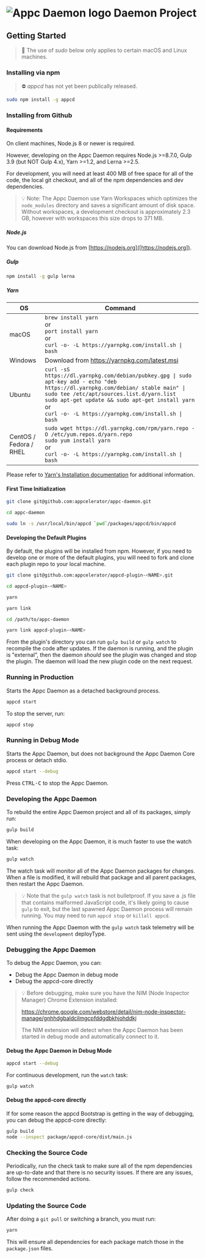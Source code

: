 # ![Appc Daemon logo](images/appc-daemon.png) Daemon Project

## Getting Started

> :key: The use of _sudo_ below only applies to certain macOS and Linux machines.

### Installing via npm

> :no_entry: _appcd_ has not yet been publically released.

```bash
sudo npm install -g appcd
```

### Installing from Github

#### Requirements

On client machines, Node.js 8 or newer is required.

However, developing on the Appc Daemon requires Node.js >=8.7.0, Gulp 3.9 (but NOT Gulp 4.x),
Yarn >=1.2, and Lerna >=2.5.

For development, you will need at least 400 MB of free space for all of the code, the local git
checkout, and all of the npm dependencies and dev dependencies.

> :bulb: Note: The Appc Daemon use Yarn Workspaces which optimizes the `node_modules` directory and
> saves a significant amount of disk space. Without workspaces, a development checkout is
> approximately 2.3 GB, however with workspaces this size drops to 371 MB.

##### Node.js

You can download Node.js from [https://nodejs.org]([https://nodejs.org]).

##### Gulp

```bash
npm install -g gulp lerna
```

##### Yarn

<table>
	<thead>
		<tr>
			<th>OS</th>
			<th>Command</th>
		</tr>
	</thead>
	<tbody>
		<tr>
			<td>macOS</td>
			<td><code>brew install yarn</code><br>
				or<br>
				<code>port install yarn</code><br>
				or<br>
				<code>curl -o- -L https://yarnpkg.com/install.sh | bash</code></td>
		</tr>
		<tr>
			<td>Windows</td>
			<td>Download from <a href="https://yarnpkg.com/latest.msi">https://yarnpkg.com/latest.msi</a></td>
		</tr>
		<tr>
			<td>Ubuntu</td>
			<td><code>curl -sS https://dl.yarnpkg.com/debian/pubkey.gpg | sudo apt-key add - echo "deb https://dl.yarnpkg.com/debian/ stable main" | sudo tee /etc/apt/sources.list.d/yarn.list</code><br>
				<code>sudo apt-get update && sudo apt-get install yarn</code><br>
				or<br>
				<code>curl -o- -L https://yarnpkg.com/install.sh | bash</code></td>
		</tr>
		<tr>
			<td>CentOS / Fedora / RHEL</td>
			<td><code>sudo wget https://dl.yarnpkg.com/rpm/yarn.repo -O /etc/yum.repos.d/yarn.repo</code><br>
				<code>sudo yum install yarn</code><br>
				or<br>
				<code>curl -o- -L https://yarnpkg.com/install.sh | bash</code></td>
		</tr>
	</tbody>
</table>

Please refer to [Yarn's Installation documentation](https://yarnpkg.com/en/docs/install) for
additional information.

#### First Time Initialization

```bash
git clone git@github.com:appcelerator/appc-daemon.git

cd appc-daemon

sudo ln -s /usr/local/bin/appcd `pwd`/packages/appcd/bin/appcd
```

#### Developing the Default Plugins

By default, the plugins will be installed from npm. However, if you need to develop one or more of
the default plugins, you will need to fork and clone each plugin repo to your local machine.

```bash
git clone git@github.com:appcelerator/appcd-plugin-<NAME>.git

cd appcd-plugin-<NAME>

yarn

yarn link

cd /path/to/appc-daemon

yarn link appcd-plugin-<NAME>
```

From the plugin's directory you can run `gulp build` or `gulp watch` to recompile the code after
updates. If the daemon is running, and the plugin is "external", then the daemon *should* see the
plugin was changed and stop the plugin. The daemon will load the new plugin code on the next
request.

### Running in Production

Starts the Appc Daemon as a detached background process.

```bash
appcd start
```

To stop the server, run:

```bash
appcd stop
```

### Running in Debug Mode

Starts the Appc Daemon, but does not background the Appc Daemon Core process or detach stdio.

```bash
appcd start --debug
```

Press <kbd>CTRL-C</kbd> to stop the Appc Daemon.

### Developing the Appc Daemon

To rebuild the entire Appc Daemon project and all of its packages, simply run:

```bash
gulp build
```

When developing on the Appc Daemon, it is much faster to use the watch task:

```bash
gulp watch
```

The watch task will monitor all of the Appc Daemon packages for changes. When a file is modified, it
will rebuild that package and all parent packages, then restart the Appc Daemon.

> :bulb: Note that the `gulp watch` task is not bulletproof. If you save a .js file that contains
> malformed JavaScript code, it's likely going to cause `gulp` to exit, but the last spawned Appc
> Daemon process will remain running. You may need to run `appcd stop` or `killall appcd`.

When running the Appc Daemon with the `gulp watch` task telemetry will be sent using the `development` deployType.

### Debugging the Appc Daemon

To debug the Appc Daemon, you can:

* Debug the Appc Daemon in debug mode
* Debug the appcd-core directly

> :bulb: Before debugging, make sure you have the NIM (Node Inspector Manager) Chrome Extension
> installed:
>
> https://chrome.google.com/webstore/detail/nim-node-inspector-manage/gnhhdgbaldcilmgcpfddgdbkhjohddkj
>
> The NIM extension will detect when the Appc Daemon has been started in debug mode and
> automatically connect to it.

#### Debug the Appc Daemon in Debug Mode

```bash
appcd start --debug
```

For continuous development, run the `watch` task:

```bash
gulp watch
```

#### Debug the appcd-core directly

If for some reason the appcd Bootstrap is getting in the way of debugging, you can debug the
appcd-core directly:

```bash
gulp build
node --inspect package/appcd-core/dist/main.js
```

### Checking the Source Code

Periodically, run the check task to make sure all of the npm dependencies are up-to-date and that
there is no security issues. If there are any issues, follow the recommended actions.

```bash
gulp check
```

### Updating the Source Code

After doing a `git pull` or switching a branch, you must run:

```bash
yarn
```

This will ensure all dependencies for each package match those in the `package.json` files.
